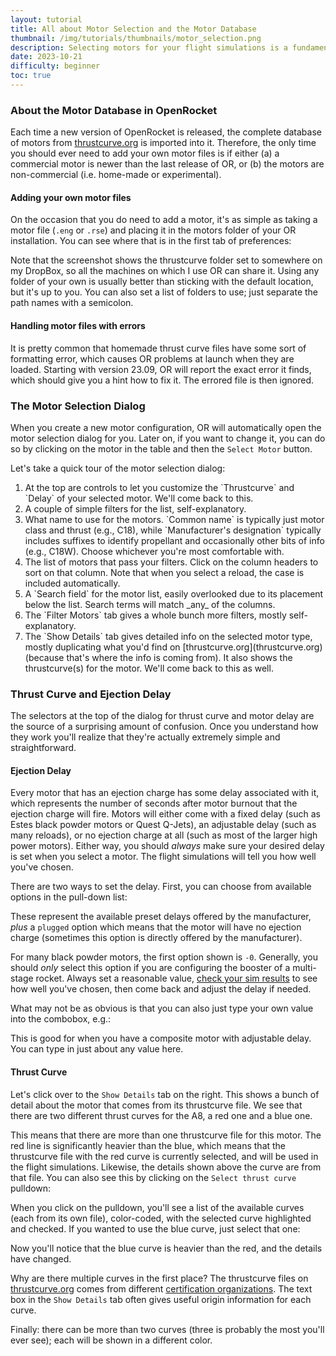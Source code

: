 ```yaml
---
layout: tutorial
title: All about Motor Selection and the Motor Database
thumbnail: /img/tutorials/thumbnails/motor_selection.png
description: Selecting motors for your flight simulations is a fundamental part of using OpenRocket. While many aspects of motor selection may be pretty obvious, there are some subtleties and semi-hidden features that might not be apparent at first glance.  This tutorial will cover just about everything there is to know on the subject, including how to add your own motors to the database.
date: 2023-10-21
difficulty: beginner
toc: true
---
```

### About the Motor Database in OpenRocket

Each time a new version of OpenRocket is released, the complete database of motors from [thrustcurve.org](thrustcurve.org) is imported into it. Therefore, the only time you should ever need to add your own motor files is if either (a) a commercial motor is newer than the last release of OR, or (b) the motors are non-commercial (i.e. home-made or experimental).

#### Adding your own motor files
On the occasion that you do need to add a motor, it's as simple as taking a motor file (`.eng` or `.rse`) and placing it in the motors folder of your OR installation. You can see where that is in the first tab of preferences: 

<div data-image-path="/img/tutorials/motor_selection/motors_folder.png"
    data-image-caption='User-defined thrust curve folder preferences'
    data-image-width="55%"
    data-image-shadow="true"></div>

Note that the screenshot shows the thrustcurve folder set to somewhere on my DropBox, so all the machines on which I use OR can share it. Using any folder of your own is usually better than sticking with the default location, but it's up to you.  You can also set a list of folders to use; just separate the path names with a semicolon.

#### Handling motor files with errors

It is pretty common that homemade thrust curve files have some sort of formatting error, which causes OR problems at launch when they are loaded.  Starting with version 23.09, OR will report the exact error it finds, which should give you a hint how to fix it.  The errored file is then ignored.

### The Motor Selection Dialog

When you create a new motor configuration, OR will automatically open the motor selection dialog for you. Later on, if you want to change it, you can do so by clicking on the motor in the table and then the `Select Motor` button.

Let's take a quick tour of the motor selection dialog:
<div data-image-path="/img/tutorials/motor_selection/motor_selection_dialog.png"
    data-image-caption='Motor Selection Dialog'
    data-image-width="70%"
    data-image-shadow="true"></div>

<ol class="step-list">
<li markdown="1">  <!-- We want to keep markdown -->
  At the top are controls to let you customize the `Thrustcurve` and `Delay` of your selected motor. We'll come back to this.
</li>

<li markdown="1">
  A couple of simple filters for the list, self-explanatory.
</li>

<li markdown="1">
  What name to use for the motors. `Common name` is typically just motor class and thrust (e.g., C18), while `Manufacturer's designation` typically includes suffixes to identify propellant and occasionally other bits of info (e.g., C18W).  Choose whichever you're most comfortable with.
</li>

<li markdown="1">
  The list of motors that pass your filters.  Click on the column headers to sort on that column. Note that when you select a reload, the case is included automatically.
</li>

<li markdown="1">
  A `Search field` for the motor list, easily overlooked due to its placement below the list.  Search terms will match _any_ of the columns.
</li>

<li markdown="1">
  The `Filter Motors` tab gives a whole bunch more filters, mostly self-explanatory.
</li>

<li markdown="1">
  The `Show Details` tab gives detailed info on the selected motor type, mostly duplicating what you'd find on [thrustcurve.org](thrustcurve.org) (because that's where the info is coming from). It also shows the thrustcurve(s) for the motor.  We'll come back to this as well.
</li>
</ol>

### Thrust Curve and Ejection Delay

The selectors at the top of the dialog for thrust curve and motor delay are the source of a surprising amount of confusion.  Once you understand how they work you'll realize that they're actually extremely simple and straightforward.

#### Ejection Delay
Every motor that has an ejection charge has some delay associated with it, which represents the number of seconds after motor burnout that the ejection charge will fire. Motors will either come with a fixed delay (such as Estes black powder  motors or Quest Q-Jets), an adjustable delay (such as many reloads), or no ejection charge at all (such as most of the larger high power motors). Either way, you should *always* make sure your desired delay is set when you select a motor. The flight simulations will tell you how well you've chosen.

There are two ways to set the delay. First, you can choose from available options in the pull-down list:
<div data-image-path="/img/tutorials/motor_selection/delay_pulldown.png"
    data-image-caption='Ejection Delay Pull-down'
    data-image-width="30%"
    data-image-shadow="true"></div>

These represent the available preset delays offered by the manufacturer, *plus* a `plugged` option which means that the motor will have no ejection charge (sometimes this option is directly offered by the manufacturer).

For many black powder motors, the first option shown is `-0`.  Generally, you should _only_ select this option if you are configuring the booster of a multi-stage rocket. Always set a reasonable value, [check your sim results](/tutorials/sim_results) to see how well you've chosen, then come back and adjust the delay if needed.

What may not be as obvious is that you can also just type your own value into the combobox, e.g.:
<div data-image-path="/img/tutorials/motor_selection/delay_combobox.png"
    data-image-caption='Typing into the Delay Combobox'
    data-image-width="30%"
    data-image-shadow="true"></div>

This is good for when you have a composite motor with adjustable delay.  You can type in just about any value here.

#### Thrust Curve

Let's click over to the `Show Details` tab on the right. This shows a bunch of detail about the motor that comes from its thrustcurve file.  We see that there are two different thrust curves for the A8, a red one and a blue one.

<div data-image-path="/img/tutorials/motor_selection/show_details.png"
    data-image-caption='"Show Details" tab'
    data-image-width="70%"
    data-image-shadow="true"></div>

This means that there are more than one thrustcurve file for this motor.  The red line is significantly heavier than the blue, which means that the thrustcurve file with the red curve is currently selected, and will be used in the flight simulations.  Likewise, the details shown above the curve are from that file.  You can also see this by clicking on the `Select thrust curve` pulldown:

<div data-image-path="/img/tutorials/motor_selection/red_curve.png"
    data-image-caption='Red Curve Selected in Pulldown'
    data-image-width="70%"
    data-image-shadow="true"></div>

When you click on the pulldown, you'll see a list of the available curves (each from its own file), color-coded, with the selected curve highlighted and checked. If you wanted to use the blue curve, just select that one:

<div data-image-path="/img/tutorials/motor_selection/blue_curve.png"
    data-image-caption='Blue Curve Selected in Pulldown'
    data-image-width="70%"
    data-image-shadow="true"></div>

Now you'll notice that the blue curve is heavier than the red, and the details have changed.

Why are there multiple curves in the first place?  The thrustcurve files on [thrustcurve.org](thrustcurve.org) comes from different [certification organizations](https://www.thrustcurve.org/info/certification.html).  The text box in the `Show Details` tab often gives useful origin information for each curve.

Finally: there can be more than two curves (three is probably the most you'll ever see); each will be shown in a different color.

